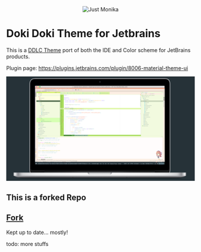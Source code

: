 <div align="center">
<img src="https://raw.githubusercontent.com/cyclic-reference/jetbrains-theme/master/src/main/resources/themes/Doki_Doki_Literature_Club.png" alt="Just Monika"></img>
</div>

# Doki Doki Theme for Jetbrains

This is a [DDLC Theme](https://github.com/equinusocio/material-theme) port of both the IDE and Color scheme for JetBrains products.

Plugin page:
https://plugins.jetbrains.com/plugin/8006-material-theme-ui

![laptop-full](laptop-full.png)

This is a forked Repo
---

## [Fork](https://github.com/ChrisRM/material-theme-jetbrains)

Kept up to date... mostly!


todo: more stuffs